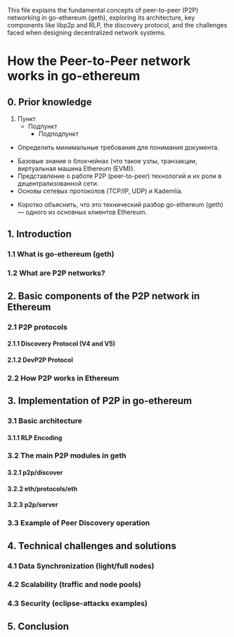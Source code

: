 This file explains the fundamental concepts of peer-to-peer (P2P) networking in go-ethereum (geth), exploring its architecture, key components like libp2p and RLP, the discovery protocol, and the challenges faced when designing decentralized network systems.

# How the Peer-to-Peer network works in go-ethereum
## 0. Prior knowledge
1. Пункт
	- Подпункт
		* Подподпункт
- Определить минимальные требования для понимания документа.
 + Базовые знания о блокчейнах (что такое узлы, транзакции, виртуальная машина Ethereum (EVM)).
 + Представление о работе P2P (peer-to-peer) технологий и их роли в децентрализованной сети.
 + Основы сетевых протоколов (TCP/IP, UDP) и Kademlia.
- Коротко объяснить, что это технический разбор go-ethereum (geth) — одного из основных клиентов Ethereum.

## 1. Introduction
### 1.1 What is go-ethereum (geth)
### 1.2 What are P2P networks?

## 2. Basic components of the P2P network in Ethereum
### 2.1 P2P protocols
#### 2.1.1 Discovery Protocol (V4 and V5)
#### 2.1.2 DevP2P Protocol
### 2.2 How P2P works in Ethereum

## 3. Implementation of P2P in go-ethereum
### 3.1 Basic architecture
#### 3.1.1 RLP Encoding
### 3.2 The main P2P modules in geth
#### 3.2.1 p2p/discover
#### 3.2.2 eth/protocols/eth
#### 3.2.3 p2p/server
### 3.3 Example of Peer Discovery operation

## 4. Technical challenges and solutions
### 4.1 Data Synchronization (light/full nodes)
### 4.2 Scalability (traffic and node pools)
### 4.3 Security (eclipse-attacks examples)

## 5. Conclusion
